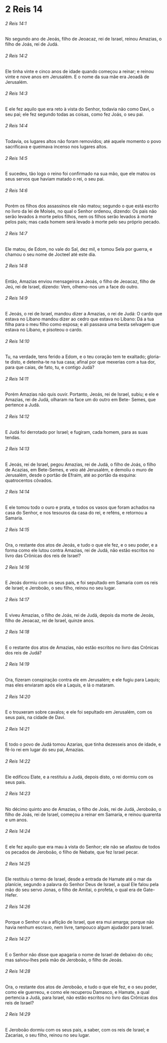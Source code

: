 # 2 Reis 14

###### 2 Reis 14:1

No segundo ano de Jeoás, filho de Jeoacaz, rei de Israel, reinou Amazias, o filho de Joás, rei de Judá.

###### 2 Reis 14:2

Ele tinha vinte e cinco anos de idade quando começou a reinar; e reinou vinte e nove anos em Jerusalém. E o nome da sua mãe era Jeoadã de Jerusalém.

###### 2 Reis 14:3

E ele fez aquilo que era reto à vista do Senhor, todavia não como Davi, o seu pai; ele fez segundo todas as coisas, como fez Joás, o seu pai.

###### 2 Reis 14:4

Todavia, os lugares altos não foram removidos; até aquele momento o povo sacrificava e queimava incenso nos lugares altos.

###### 2 Reis 14:5

E sucedeu, tão logo o reino foi confirmado na sua mão, que ele matou os seus servos que haviam matado o rei, o seu pai.

###### 2 Reis 14:6

Porém os filhos dos assassinos ele não matou; segundo o que está escrito no livro da lei de Moisés, no qual o Senhor ordenou, dizendo: Os pais não serão levados à morte pelos filhos, nem os filhos serão levados à morte pelos pais; mas cada homem será levado à morte pelo seu próprio pecado.

###### 2 Reis 14:7

Ele matou, de Edom, no vale do Sal, dez mil, e tomou Sela por guerra, e chamou o seu nome de Jocteel até este dia.

###### 2 Reis 14:8

Então, Amazias enviou mensageiros a Jeoás, o filho de Jeoacaz, filho de Jeú, rei de Israel, dizendo: Vem, olhemo-nos um a face do outro.

###### 2 Reis 14:9

E Jeoás, o rei de Israel, mandou dizer a Amazias, o rei de Judá: O cardo que estava no Líbano mandou dizer ao cedro que estava no Líbano: Dá a tua filha para o meu filho como esposa; e ali passava uma besta selvagem que estava no Líbano, e pisoteou o cardo.

###### 2 Reis 14:10

Tu, na verdade, tens ferido a Edom, e o teu coração tem te exaltado; gloria-te disto, e detenha-te na tua casa; afinal por que mexerias com a tua dor, para que caias, de fato, tu, e contigo Judá?

###### 2 Reis 14:11

Porém Amazias não quis ouvir. Portanto, Jeoás, rei de Israel, subiu; e ele e Amazias, rei de Judá, olharam na face um do outro em Bete- Semes, que pertence a Judá.

###### 2 Reis 14:12

E Judá foi derrotado por Israel; e fugiram, cada homem, para as suas tendas.

###### 2 Reis 14:13

E Jeoás, rei de Israel, pegou Amazias, rei de Judá, o filho de Joás, o filho de Acazias, em Bete-Semes, e veio até Jerusalém, e demoliu o muro de Jerusalém, desde o portão de Efraim, até ao portão da esquina: quatrocentos côvados.

###### 2 Reis 14:14

E ele tomou todo o ouro e prata, e todos os vasos que foram achados na casa do Senhor, e nos tesouros da casa do rei, e reféns, e retornou a Samaria.

###### 2 Reis 14:15

Ora, o restante dos atos de Jeoás, e tudo o que ele fez, e o seu poder, e a forma como ele lutou contra Amazias, rei de Judá, não estão escritos no livro das Crônicas dos reis de Israel?

###### 2 Reis 14:16

E Jeoás dormiu com os seus pais, e foi sepultado em Samaria com os reis de Israel; e Jeroboão, o seu filho, reinou no seu lugar.

###### 2 Reis 14:17

E viveu Amazias, o filho de Joás, rei de Judá, depois da morte de Jeoás, filho de Jeoacaz, rei de Israel, quinze anos.

###### 2 Reis 14:18

E o restante dos atos de Amazias, não estão escritos no livro das Crônicas dos reis de Judá?

###### 2 Reis 14:19

Ora, fizeram conspiração contra ele em Jerusalém; e ele fugiu para Laquis; mas eles enviaram após ele a Laquis, e lá o mataram.

###### 2 Reis 14:20

E o trouxeram sobre cavalos; e ele foi sepultado em Jerusalém, com os seus pais, na cidade de Davi.

###### 2 Reis 14:21

E todo o povo de Judá tomou Azarias, que tinha dezesseis anos de idade, e fê-lo rei em lugar do seu pai, Amazias.

###### 2 Reis 14:22

Ele edificou Elate, e a restituiu a Judá, depois disto, o rei dormiu com os seus pais.

###### 2 Reis 14:23

No décimo quinto ano de Amazias, o filho de Joás, rei de Judá, Jeroboão, o filho de Joás, rei de Israel, começou a reinar em Samaria, e reinou quarenta e um anos.

###### 2 Reis 14:24

E ele fez aquilo que era mau à vista do Senhor; ele não se afastou de todos os pecados de Jeroboão, o filho de Nebate, que fez Israel pecar.

###### 2 Reis 14:25

Ele restituiu o termo de Israel, desde a entrada de Hamate até o mar da planície, segundo a palavra do Senhor Deus de Israel, a qual Ele falou pela mão do seu servo Jonas, o filho de Amitai, o profeta, o qual era de Gate-Hefer.

###### 2 Reis 14:26

Porque o Senhor viu a aflição de Israel, que era mui amarga; porque não havia nenhum escravo, nem livre, tampouco algum ajudador para Israel.

###### 2 Reis 14:27

E o Senhor não disse que apagaria o nome de Israel de debaixo do céu; mas salvou-lhes pela mão de Jeroboão, o filho de Jeoás.

###### 2 Reis 14:28

Ora, o restante dos atos de Jeroboão, e tudo o que ele fez, e o seu poder, como ele guerreou, e como ele recuperou Damasco, e Hamate, a qual pertencia a Judá, para Israel, não estão escritos no livro das Crônicas dos reis de Israel?

###### 2 Reis 14:29

E Jeroboão dormiu com os seus pais, a saber, com os reis de Israel; e Zacarias, o seu filho, reinou no seu lugar.

